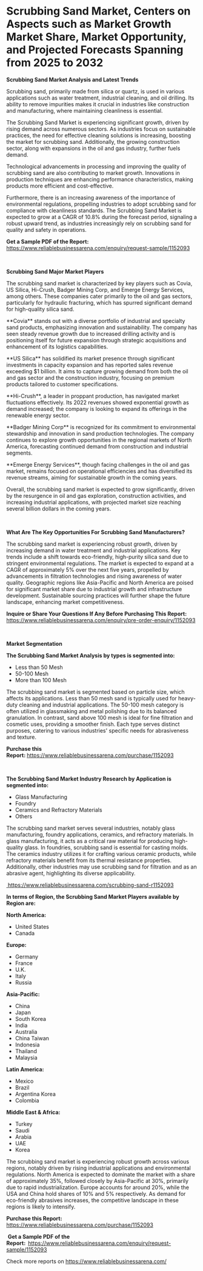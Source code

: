 <p><h1>Scrubbing Sand Market, Centers on Aspects such as Market Growth Market Share, Market Opportunity, and Projected Forecasts Spanning from 2025 to 2032</h1></p><p><strong>Scrubbing Sand Market Analysis and Latest Trends</strong></p>
<p><p>Scrubbing sand, primarily made from silica or quartz, is used in various applications such as water treatment, industrial cleaning, and oil drilling. Its ability to remove impurities makes it crucial in industries like construction and manufacturing, where maintaining cleanliness is essential.</p><p>The Scrubbing Sand Market is experiencing significant growth, driven by rising demand across numerous sectors. As industries focus on sustainable practices, the need for effective cleaning solutions is increasing, boosting the market for scrubbing sand. Additionally, the growing construction sector, along with expansions in the oil and gas industry, further fuels demand.</p><p>Technological advancements in processing and improving the quality of scrubbing sand are also contributing to market growth. Innovations in production techniques are enhancing performance characteristics, making products more efficient and cost-effective.</p><p>Furthermore, there is an increasing awareness of the importance of environmental regulations, propelling industries to adopt scrubbing sand for compliance with cleanliness standards. The Scrubbing Sand Market is expected to grow at a CAGR of 10.8% during the forecast period, signaling a robust upward trend, as industries increasingly rely on scrubbing sand for quality and safety in operations.</p></p>
<p><strong>Get a Sample PDF of the Report:&nbsp;</strong> <a href="https://www.reliablebusinessarena.com/enquiry/request-sample/1152093?utm_campaign=3267&utm_medium=2&utm_source=Github&utm_content=ia&utm_term=04042025&utm_id=scrubbing-sand">https://www.reliablebusinessarena.com/enquiry/request-sample/1152093</a></p>
<p>&nbsp;</p>
<p><strong>Scrubbing Sand Major Market Players</strong></p>
<p><p>The scrubbing sand market is characterized by key players such as Covia, US Silica, Hi-Crush, Badger Mining Corp, and Emerge Energy Services, among others. These companies cater primarily to the oil and gas sectors, particularly for hydraulic fracturing, which has spurred significant demand for high-quality silica sand.</p><p>**Covia** stands out with a diverse portfolio of industrial and specialty sand products, emphasizing innovation and sustainability. The company has seen steady revenue growth due to increased drilling activity and is positioning itself for future expansion through strategic acquisitions and enhancement of its logistics capabilities.</p><p>**US Silica** has solidified its market presence through significant investments in capacity expansion and has reported sales revenue exceeding $1 billion. It aims to capture growing demand from both the oil and gas sector and the construction industry, focusing on premium products tailored to customer specifications.</p><p>**Hi-Crush**, a leader in proppant production, has navigated market fluctuations effectively. Its 2022 revenues showed exponential growth as demand increased; the company is looking to expand its offerings in the renewable energy sector.</p><p>**Badger Mining Corp** is recognized for its commitment to environmental stewardship and innovation in sand production technologies. The company continues to explore growth opportunities in the regional markets of North America, forecasting continued demand from construction and industrial segments.</p><p>**Emerge Energy Services**, though facing challenges in the oil and gas market, remains focused on operational efficiencies and has diversified its revenue streams, aiming for sustainable growth in the coming years.</p><p>Overall, the scrubbing sand market is expected to grow significantly, driven by the resurgence in oil and gas exploration, construction activities, and increasing industrial applications, with projected market size reaching several billion dollars in the coming years.</p></p>
<p>&nbsp;</p>
<p><strong>What Are The Key Opportunities For Scrubbing Sand Manufacturers?</strong></p>
<p><p>The scrubbing sand market is experiencing robust growth, driven by increasing demand in water treatment and industrial applications. Key trends include a shift towards eco-friendly, high-purity silica sand due to stringent environmental regulations. The market is expected to expand at a CAGR of approximately 5% over the next five years, propelled by advancements in filtration technologies and rising awareness of water quality. Geographic regions like Asia-Pacific and North America are poised for significant market share due to industrial growth and infrastructure development. Sustainable sourcing practices will further shape the future landscape, enhancing market competitiveness.</p></p>
<p><strong>Inquire or Share Your Questions If Any Before Purchasing This Report:</strong> <a href="https://www.reliablebusinessarena.com/enquiry/pre-order-enquiry/1152093?utm_campaign=3267&utm_medium=2&utm_source=Github&utm_content=ia&utm_term=04042025&utm_id=scrubbing-sand">https://www.reliablebusinessarena.com/enquiry/pre-order-enquiry/1152093</a></p>
<p>&nbsp;</p>
<p><strong>Market Segmentation</strong></p>
<p><strong>The Scrubbing Sand Market Analysis by types is segmented into:</strong></p>
<p><ul><li>Less than 50 Mesh</li><li>50-100 Mesh</li><li>More than 100 Mesh</li></ul></p>
<p><p>The scrubbing sand market is segmented based on particle size, which affects its applications. Less than 50 mesh sand is typically used for heavy-duty cleaning and industrial applications. The 50-100 mesh category is often utilized in glassmaking and metal polishing due to its balanced granulation. In contrast, sand above 100 mesh is ideal for fine filtration and cosmetic uses, providing a smoother finish. Each type serves distinct purposes, catering to various industries' specific needs for abrasiveness and texture.</p></p>
<p><strong>Purchase this Report:&nbsp;</strong><a href="https://www.reliablebusinessarena.com/purchase/1152093?utm_campaign=3267&utm_medium=2&utm_source=Github&utm_content=ia&utm_term=04042025&utm_id=scrubbing-sand">https://www.reliablebusinessarena.com/purchase/1152093</a></p>
<p>&nbsp;</p>
<p><strong>The Scrubbing Sand Market Industry Research by Application is segmented into:</strong></p>
<p><ul><li>Glass Manufacturing</li><li>Foundry</li><li>Ceramics and Refractory Materials</li><li>Others</li></ul></p>
<p><p>The scrubbing sand market serves several industries, notably glass manufacturing, foundry applications, ceramics, and refractory materials. In glass manufacturing, it acts as a critical raw material for producing high-quality glass. In foundries, scrubbing sand is essential for casting molds. The ceramics industry utilizes it for crafting various ceramic products, while refractory materials benefit from its thermal resistance properties. Additionally, other industries may use scrubbing sand for filtration and as an abrasive agent, highlighting its diverse applicability.</p></p>
<p><a href="https://www.reliablebusinessarena.com/scrubbing-sand-r1152093?utm_campaign=3267&utm_medium=2&utm_source=Github&utm_content=ia&utm_term=04042025&utm_id=scrubbing-sand">&nbsp;https://www.reliablebusinessarena.com/scrubbing-sand-r1152093</a></p>
<p><strong>In terms of Region, the Scrubbing Sand Market Players available by Region are:</strong></p>
<p>
    <p> <strong> North America: </strong>
        <ul>
            <li>United States</li>
            <li>Canada</li>
        </ul>
        </p> 
    <p> <strong> Europe: </strong>
        <ul>
            <li>Germany</li>
            <li>France</li>
            <li>U.K.</li>
            <li>Italy</li>
            <li>Russia</li>
        </ul>
        </p> 
    <p> <strong> Asia-Pacific: </strong>
        <ul>
            <li>China</li>
            <li>Japan</li>
            <li>South Korea</li>
            <li>India</li>
            <li>Australia</li>
            <li>China Taiwan</li>
            <li>Indonesia</li>
            <li>Thailand</li>
            <li>Malaysia</li>
        </ul>
        </p> 
    <p> <strong> Latin America: </strong>
        <ul>
            <li>Mexico</li>
            <li>Brazil</li>
            <li>Argentina Korea</li>
            <li>Colombia</li>
        </ul>
        </p> 
    <p> <strong> Middle East & Africa: </strong>
        <ul>
            <li>Turkey</li>
            <li>Saudi</li>
            <li>Arabia</li>
            <li>UAE</li>
            <li>Korea</li>
        </ul>
    </p>
    </p>
<p><p>The scrubbing sand market is experiencing robust growth across various regions, notably driven by rising industrial applications and environmental regulations. North America is expected to dominate the market with a share of approximately 35%, followed closely by Asia-Pacific at 30%, primarily due to rapid industrialization. Europe accounts for around 20%, while the USA and China hold shares of 10% and 5% respectively. As demand for eco-friendly abrasives increases, the competitive landscape in these regions is likely to intensify.</p></p>
<p><strong>Purchase this Report: </strong><a href="https://www.reliablebusinessarena.com/purchase/1152093?utm_campaign=3267&utm_medium=2&utm_source=Github&utm_content=ia&utm_term=04042025&utm_id=scrubbing-sand">https://www.reliablebusinessarena.com/purchase/1152093</a></p>
<p>&nbsp;<strong>Get a Sample PDF of the Report:&nbsp;&nbsp;</strong><a href="https://www.reliablebusinessarena.com/enquiry/request-sample/1152093?utm_campaign=3267&utm_medium=2&utm_source=Github&utm_content=ia&utm_term=04042025&utm_id=scrubbing-sand">https://www.reliablebusinessarena.com/enquiry/request-sample/1152093</a></p>
<p><strong></strong></p>
<p>Check more reports on <a href="https://www.reliablebusinessarena.com/?utm_campaign=3267&utm_medium=2&utm_source=Github&utm_content=ia&utm_term=04042025&utm_id=scrubbing-sand">https://www.reliablebusinessarena.com/</a></p>